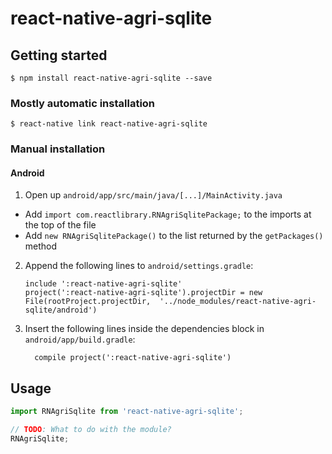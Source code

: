 
# react-native-agri-sqlite

## Getting started

`$ npm install react-native-agri-sqlite --save`

### Mostly automatic installation

`$ react-native link react-native-agri-sqlite`

### Manual installation


#### Android

1. Open up `android/app/src/main/java/[...]/MainActivity.java`
  - Add `import com.reactlibrary.RNAgriSqlitePackage;` to the imports at the top of the file
  - Add `new RNAgriSqlitePackage()` to the list returned by the `getPackages()` method
2. Append the following lines to `android/settings.gradle`:
  	```
  	include ':react-native-agri-sqlite'
  	project(':react-native-agri-sqlite').projectDir = new File(rootProject.projectDir, 	'../node_modules/react-native-agri-sqlite/android')
  	```
3. Insert the following lines inside the dependencies block in `android/app/build.gradle`:
  	```
      compile project(':react-native-agri-sqlite')
  	```


## Usage
```javascript
import RNAgriSqlite from 'react-native-agri-sqlite';

// TODO: What to do with the module?
RNAgriSqlite;
```
  